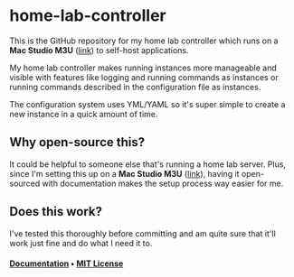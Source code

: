 # home-lab-controller
This is the GitHub repository for my home lab controller which runs on a **Mac Studio M3U** ([link](https://apple.com/mac-studio)) to self-host applications.

My home lab controller makes running instances more manageable and visible with features like logging and running commands as instances or running commands described in the configuration file as instances.

The configuration system uses YML/YAML so it's super simple to create a new instance in a quick amount of time.


## Why open-source this?
It could be helpful to someone else that's running a home lab server.
Plus, since I'm setting this up on a **Mac Studio M3U** ([link](https://apple.com/mac-studio)), having it open-sourced with documentation makes the setup process way easier for me.

## Does this work?
I've tested this thoroughly before committing and am quite sure that it'll work just fine and do what I need it to.

#### [Documentation](DOCS.md) • [MIT License](LICENSE)
